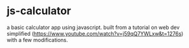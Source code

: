 # js-calculator
a basic calculator app using javascript. built from a tutorial on web dev simplified 
(https://www.youtube.com/watch?v=j59qQ7YWLxw&t=1276s) with a few modifications.
